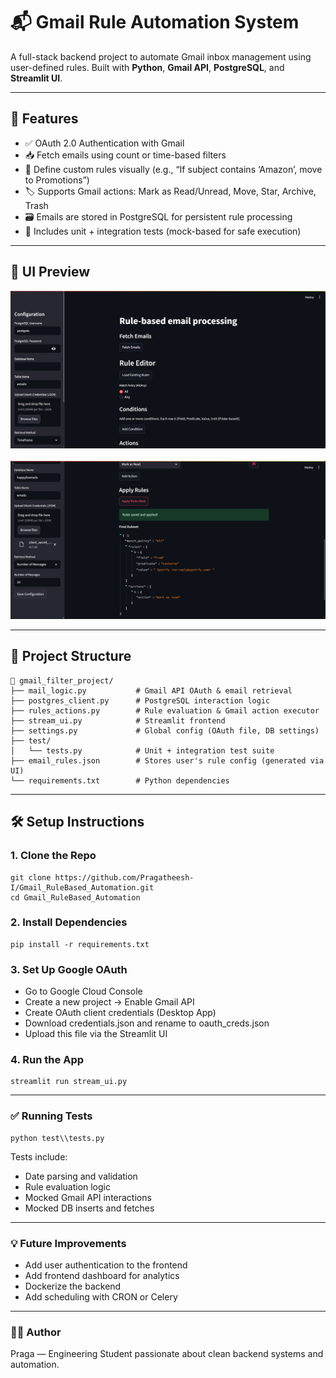# 📬 Gmail Rule Automation System

A full-stack backend project to automate Gmail inbox management using user-defined rules. Built with **Python**, **Gmail API**, **PostgreSQL**, and **Streamlit UI**.

---

## 🚀 Features

- ✅ OAuth 2.0 Authentication with Gmail
- 📥 Fetch emails using count or time-based filters
- 🧠 Define custom rules visually (e.g., “If subject contains ‘Amazon’, move to Promotions”)
- 🏷️ Supports Gmail actions: Mark as Read/Unread, Move, Star, Archive, Trash
- 🗃️ Emails are stored in PostgreSQL for persistent rule processing
- 🧪 Includes unit + integration tests (mock-based for safe execution)

---

## 📸 UI Preview

<img src="assets/ui.png" />  
<br><br>
<img src="assets/ui2.png"/>



---

## 🧱 Project Structure

```
📁 gmail_filter_project/
├── mail_logic.py           # Gmail API OAuth & email retrieval
├── postgres_client.py      # PostgreSQL interaction logic
├── rules_actions.py        # Rule evaluation & Gmail action executor
├── stream_ui.py            # Streamlit frontend
├── settings.py             # Global config (OAuth file, DB settings)
├── test/
│   └── tests.py            # Unit + integration test suite
├── email_rules.json        # Stores user's rule config (generated via UI)
└── requirements.txt        # Python dependencies
```



---

## 🛠️ Setup Instructions

### 1. Clone the Repo

```
git clone https://github.com/Pragatheesh-I/Gmail_RuleBased_Automation.git
cd Gmail_RuleBased_Automation
```

### 2. Install Dependencies

```
pip install -r requirements.txt
```

### 3. Set Up Google OAuth

- Go to Google Cloud Console
- Create a new project → Enable Gmail API
- Create OAuth client credentials (Desktop App)
- Download credentials.json and rename to oauth_creds.json
- Upload this file via the Streamlit UI

### 4. Run the App

```
streamlit run stream_ui.py
```
---

### ✅ Running Tests

```
python test\\tests.py
```

Tests include:
- Date parsing and validation
- Rule evaluation logic
- Mocked Gmail API interactions
- Mocked DB inserts and fetches

---

### 💡 Future Improvements

- Add user authentication to the frontend
- Add frontend dashboard for analytics
- Dockerize the backend
- Add scheduling with CRON or Celery

---

### 👨‍💻 Author
Praga — Engineering Student passionate about clean backend systems and automation.

